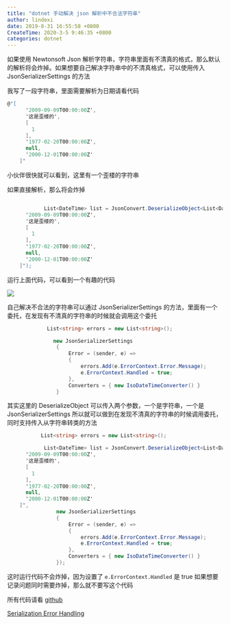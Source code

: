 ```yaml
---
title: "dotnet 手动解决 json 解析中不合法字符串"
author: lindexi
date: 2019-8-31 16:55:58 +0800
CreateTime: 2020-3-5 9:46:35 +0800
categories: dotnet
---
```


如果使用 Newtonsoft Json 解析字符串，字符串里面有不清真的格式，那么默认的解析将会炸掉。如果想要自己解决字符串中的不清真格式，可以使用传入 JsonSerializerSettings 的方法

<!--more-->



我写了一段字符串，里面需要解析为日期请看代码

```csharp
@"[
      '2009-09-09T00:00:00Z',
      '这是歪楼的',
      [
        1
      ],
      '1977-02-20T00:00:00Z',
      null,
      '2000-12-01T00:00:00Z'
    ]"
```

小伙伴很快就可以看到，这里有一个歪楼的字符串

如果直接解析，那么将会炸掉

```csharp

            List<DateTime> list = JsonConvert.DeserializeObject<List<DateTime>>(@"[
      '2009-09-09T00:00:00Z',
      '这是歪楼的',
      [
        1
      ],
      '1977-02-20T00:00:00Z',
      null,
      '2000-12-01T00:00:00Z'
    ]");
```

运行上面代码，可以看到一个有趣的代码

![](http://image.acmx.xyz/lindexi%2F20193208581815)

自己解决不合法的字符串可以通过 JsonSerializerSettings 的方法，里面有一个委托，在发现有不清真的字符串的时候就会调用这个委托

```csharp
             List<string> errors = new List<string>();

               new JsonSerializerSettings
                {
                    Error = (sender, e) =>
                    {
                        errors.Add(e.ErrorContext.Error.Message);
                        e.ErrorContext.Handled = true;
                    },
                    Converters = { new IsoDateTimeConverter() }
                }
```

其实这里的 DeserializeObject 可以传入两个参数，一个是字符串，一个是 JsonSerializerSettings 所以就可以做到在发现不清真的字符串的时候调用委托，同时支持传入从字符串转类的方法

```csharp
           List<string> errors = new List<string>();

            List<DateTime> list = JsonConvert.DeserializeObject<List<DateTime>>(@"[
      '2009-09-09T00:00:00Z',
      '这是歪楼的',
      [
        1
      ],
      '1977-02-20T00:00:00Z',
      null,
      '2000-12-01T00:00:00Z'
    ]",
                new JsonSerializerSettings
                {
                    Error = (sender, e) =>
                    {
                        errors.Add(e.ErrorContext.Error.Message);
                        e.ErrorContext.Handled = true;
                    },
                    Converters = { new IsoDateTimeConverter() }
                });
```

这时运行代码不会炸掉，因为设置了 `e.ErrorContext.Handled` 是 true 如果想要记录问题同时需要炸掉，那么就不要写这个代码

所有代码请看 [github](https://github.com/lindexi/lindexi_gd/tree/7d553d290d68b567f91daed16c814c023e90c1a8/BepirquwiKedoucawji)

[Serialization Error Handling](https://www.newtonsoft.com/json/help/html/SerializationErrorHandling.htm )

